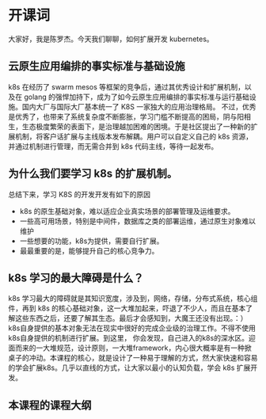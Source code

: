 # 开课词

大家好，我是陈罗杰。今天我们聊聊，如何扩展开发 kubernetes。

## 云原生应用编排的事实标准与基础设施

k8s 在经历了 swarm mesos 等框架的竞争后，通过其优秀设计和扩展机制，以及在 golang 的强悍加持下，成为了如今云原生应用编排的事实标准与运行基础设施。国内大厂与国际大厂基本统一了 K8S 一家独大的应用治理格局。
不过，优秀是优秀了，也带来了系统复杂度不断膨胀，学习门槛不断提高的困局，阴与阳相生，生态极度繁荣的表面下，是治理越加困难的困境。于是社区提出了一种新的扩展机制，将客户话扩展与主线版本发布解耦。用户可以自定义自己的 k8s 资源，并通过机制进行管理，而无需合并到 k8s 代码主线，等待一起发布。

## 为什么我们要学习 k8s 的扩展机制。

总结下来，学习 K8S 的开发开发有如下的原因

- k8s 的原生基础对象，难以适应企业真实场景的部署管理及运维要求。
- 一些高可用场景，特别是中间件，数据库之类的部署运维，通过原生对象难以维护
- 一些想要的功能，k8s为提供，需要自行扩展。
- 最最重要的是，能够提升自己的核心竞争力。

## k8s 学习的最大障碍是什么？

k8s 学习最大的障碍就是其知识宽度，涉及到，网络，存储，分布式系统，核心组件，再到 k8s 的核心基础对象，这一大堆加起来，吓退了不少人，而且在基本了解这些东西之后，还要了解其生态。最后才会感知到，大魔王还没有出现。：）k8s自身提供的基本对象无法在现实中很好的完成企业级的治理工作。不得不使用k8s自身提供的机制进行扩展。到这里， 你会发现，自己进入的k8s的深水区。迎面而来的一大堆规范，设计原则，一大堆framework，内心很大概率是有一种掀桌子的冲动。本课程的核心，就是设计了一种易于理解的方式，然大家快速和容易的学会扩展k8s。几乎以直线的方式，让大家以最小的认知负载，学会 k8s 扩展开发。

## 本课程的课程大纲







